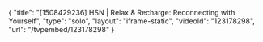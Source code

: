 {
    "title": "[1508429236] HSN | Relax & Recharge: Reconnecting with Yourself",
    "type": "solo",
    "layout": "iframe-static",
    "videoId": "123178298",
    "url": "\/tvpembed\/123178298"
}